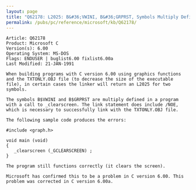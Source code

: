 ```yaml
---
layout: page
title: "Q62178: L2025: B&#36;VWINI, B&#36;GRPRST, Symbols Multiply Defined"
permalink: /pubs/pc/reference/microsoft/kb/Q62178/
---
```


	Article: Q62178
	Product: Microsoft C
	Version(s): 6.00
	Operating System: MS-DOS
	Flags: ENDUSER | buglist6.00 fixlist6.00a
	Last Modified: 21-JAN-1991
	
	When building programs with C version 6.00 using graphics functions
	and the TXTONLY.OBJ file (to decrease the size of the executable
	file), in certain cases the linker will return an L2025 for two
	symbols.
	
	The symbols B$VWINI and B$GRPRST are multiply defined in a program
	with a call to _clearscreen. The link statement does include /NOE,
	which is necessary to successfully link with the TXTONLY.OBJ file.
	
	The following sample code produces the errors:
	
	#include <graph.h>
	
	void main (void)
	{
	   _clearscreen (_GCLEARSCREEN) ;
	}
	
	The program still functions correctly (it clears the screen).
	
	Microsoft has confirmed this to be a problem in C version 6.00. This
	problem was corrected in C version 6.00a.
